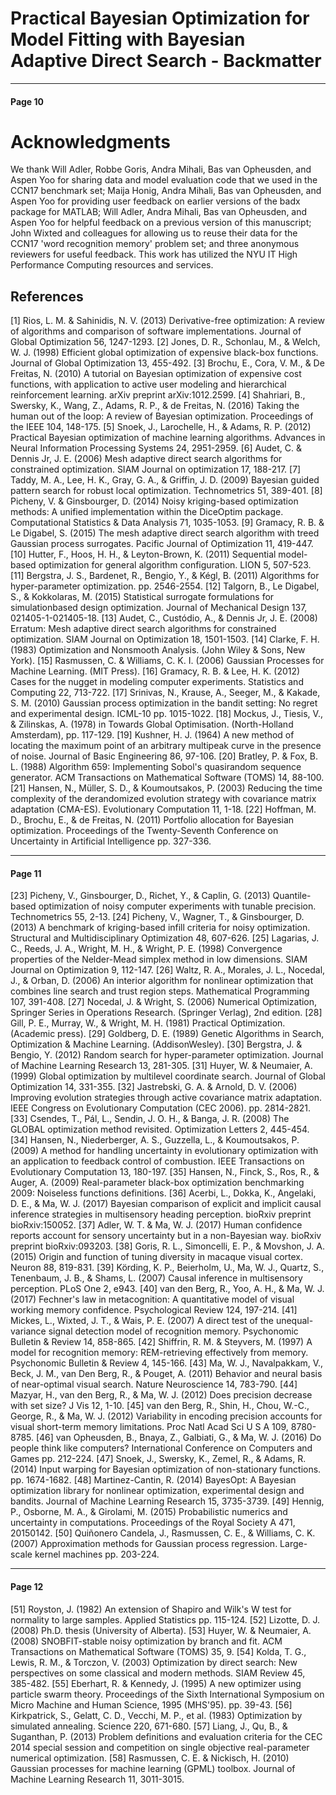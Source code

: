 # Practical Bayesian Optimization for Model Fitting with Bayesian Adaptive Direct Search - Backmatter

---

#### Page 10

# Acknowledgments 

We thank Will Adler, Robbe Goris, Andra Mihali, Bas van Opheusden, and Aspen Yoo for sharing data and model evaluation code that we used in the CCN17 benchmark set; Maija Honig, Andra Mihali, Bas van Opheusden, and Aspen Yoo for providing user feedback on earlier versions of the badx package for MATLAB; Will Adler, Andra Mihali, Bas van Opheusden, and Aspen Yoo for helpful feedback on a previous version of this manuscript; John Wixted and colleagues for allowing us to reuse their data for the CCN17 'word recognition memory' problem set; and three anonymous reviewers for useful feedback. This work has utilized the NYU IT High Performance Computing resources and services.

## References

[1] Rios, L. M. \& Sahinidis, N. V. (2013) Derivative-free optimization: A review of algorithms and comparison of software implementations. Journal of Global Optimization 56, 1247-1293.
[2] Jones, D. R., Schonlau, M., \& Welch, W. J. (1998) Efficient global optimization of expensive black-box functions. Journal of Global Optimization 13, 455-492.
[3] Brochu, E., Cora, V. M., \& De Freitas, N. (2010) A tutorial on Bayesian optimization of expensive cost functions, with application to active user modeling and hierarchical reinforcement learning. arXiv preprint arXiv:1012.2599.
[4] Shahriari, B., Swersky, K., Wang, Z., Adams, R. P., \& de Freitas, N. (2016) Taking the human out of the loop: A review of Bayesian optimization. Proceedings of the IEEE 104, 148-175.
[5] Snoek, J., Larochelle, H., \& Adams, R. P. (2012) Practical Bayesian optimization of machine learning algorithms. Advances in Neural Information Processing Systems 24, 2951-2959.
[6] Audet, C. \& Dennis Jr, J. E. (2006) Mesh adaptive direct search algorithms for constrained optimization. SIAM Journal on optimization 17, 188-217.
[7] Taddy, M. A., Lee, H. K., Gray, G. A., \& Griffin, J. D. (2009) Bayesian guided pattern search for robust local optimization. Technometrics 51, 389-401.
[8] Picheny, V. \& Ginsbourger, D. (2014) Noisy kriging-based optimization methods: A unified implementation within the DiceOptim package. Computational Statistics \& Data Analysis 71, 1035-1053.
[9] Gramacy, R. B. \& Le Digabel, S. (2015) The mesh adaptive direct search algorithm with treed Gaussian process surrogates. Pacific Journal of Optimization 11, 419-447.
[10] Hutter, F., Hoos, H. H., \& Leyton-Brown, K. (2011) Sequential model-based optimization for general algorithm configuration. LION 5, 507-523.
[11] Bergstra, J. S., Bardenet, R., Bengio, Y., \& Kégl, B. (2011) Algorithms for hyper-parameter optimization. pp. 2546-2554.
[12] Talgorn, B., Le Digabel, S., \& Kokkolaras, M. (2015) Statistical surrogate formulations for simulationbased design optimization. Journal of Mechanical Design 137, 021405-1-021405-18.
[13] Audet, C., Custódio, A., \& Dennis Jr, J. E. (2008) Erratum: Mesh adaptive direct search algorithms for constrained optimization. SIAM Journal on Optimization 18, 1501-1503.
[14] Clarke, F. H. (1983) Optimization and Nonsmooth Analysis. (John Wiley \& Sons, New York).
[15] Rasmussen, C. \& Williams, C. K. I. (2006) Gaussian Processes for Machine Learning. (MIT Press).
[16] Gramacy, R. B. \& Lee, H. K. (2012) Cases for the nugget in modeling computer experiments. Statistics and Computing 22, 713-722.
[17] Srinivas, N., Krause, A., Seeger, M., \& Kakade, S. M. (2010) Gaussian process optimization in the bandit setting: No regret and experimental design. ICML-10 pp. 1015-1022.
[18] Mockus, J., Tiesis, V., \& Zilinskas, A. (1978) in Towards Global Optimisation. (North-Holland Amsterdam), pp. 117-129.
[19] Kushner, H. J. (1964) A new method of locating the maximum point of an arbitrary multipeak curve in the presence of noise. Journal of Basic Engineering 86, 97-106.
[20] Bratley, P. \& Fox, B. L. (1988) Algorithm 659: Implementing Sobol's quasirandom sequence generator. ACM Transactions on Mathematical Software (TOMS) 14, 88-100.
[21] Hansen, N., Müller, S. D., \& Koumoutsakos, P. (2003) Reducing the time complexity of the derandomized evolution strategy with covariance matrix adaptation (CMA-ES). Evolutionary Computation 11, 1-18.
[22] Hoffman, M. D., Brochu, E., \& de Freitas, N. (2011) Portfolio allocation for Bayesian optimization. Proceedings of the Twenty-Seventh Conference on Uncertainty in Artificial Intelligence pp. 327-336.

---

#### Page 11

[23] Picheny, V., Ginsbourger, D., Richet, Y., \& Caplin, G. (2013) Quantile-based optimization of noisy computer experiments with tunable precision. Technometrics 55, 2-13.
[24] Picheny, V., Wagner, T., \& Ginsbourger, D. (2013) A benchmark of kriging-based infill criteria for noisy optimization. Structural and Multidisciplinary Optimization 48, 607-626.
[25] Lagarias, J. C., Reeds, J. A., Wright, M. H., \& Wright, P. E. (1998) Convergence properties of the Nelder-Mead simplex method in low dimensions. SIAM Journal on Optimization 9, 112-147.
[26] Waltz, R. A., Morales, J. L., Nocedal, J., \& Orban, D. (2006) An interior algorithm for nonlinear optimization that combines line search and trust region steps. Mathematical Programming 107, 391-408.
[27] Nocedal, J. \& Wright, S. (2006) Numerical Optimization, Springer Series in Operations Research. (Springer Verlag), 2nd edition.
[28] Gill, P. E., Murray, W., \& Wright, M. H. (1981) Practical Optimization. (Academic press).
[29] Goldberg, D. E. (1989) Genetic Algorithms in Search, Optimization \& Machine Learning. (AddisonWesley).
[30] Bergstra, J. \& Bengio, Y. (2012) Random search for hyper-parameter optimization. Journal of Machine Learning Research 13, 281-305.
[31] Huyer, W. \& Neumaier, A. (1999) Global optimization by multilevel coordinate search. Journal of Global Optimization 14, 331-355.
[32] Jastrebski, G. A. \& Arnold, D. V. (2006) Improving evolution strategies through active covariance matrix adaptation. IEEE Congress on Evolutionary Computation (CEC 2006). pp. 2814-2821.
[33] Csendes, T., Pál, L., Sendin, J. O. H., \& Banga, J. R. (2008) The GLOBAL optimization method revisited. Optimization Letters 2, 445-454.
[34] Hansen, N., Niederberger, A. S., Guzzella, L., \& Koumoutsakos, P. (2009) A method for handling uncertainty in evolutionary optimization with an application to feedback control of combustion. IEEE Transactions on Evolutionary Computation 13, 180-197.
[35] Hansen, N., Finck, S., Ros, R., \& Auger, A. (2009) Real-parameter black-box optimization benchmarking 2009: Noiseless functions definitions.
[36] Acerbi, L., Dokka, K., Angelaki, D. E., \& Ma, W. J. (2017) Bayesian comparison of explicit and implicit causal inference strategies in multisensory heading perception. bioRxiv preprint bioRxiv:150052.
[37] Adler, W. T. \& Ma, W. J. (2017) Human confidence reports account for sensory uncertainty but in a non-Bayesian way. bioRxiv preprint bioRxiv:093203.
[38] Goris, R. L., Simoncelli, E. P., \& Movshon, J. A. (2015) Origin and function of tuning diversity in macaque visual cortex. Neuron 88, 819-831.
[39] Körding, K. P., Beierholm, U., Ma, W. J., Quartz, S., Tenenbaum, J. B., \& Shams, L. (2007) Causal inference in multisensory perception. PLoS One 2, e943.
[40] van den Berg, R., Yoo, A. H., \& Ma, W. J. (2017) Fechner's law in metacognition: A quantitative model of visual working memory confidence. Psychological Review 124, 197-214.
[41] Mickes, L., Wixted, J. T., \& Wais, P. E. (2007) A direct test of the unequal-variance signal detection model of recognition memory. Psychonomic Bulletin \& Review 14, 858-865.
[42] Shiffrin, R. M. \& Steyvers, M. (1997) A model for recognition memory: REM-retrieving effectively from memory. Psychonomic Bulletin \& Review 4, 145-166.
[43] Ma, W. J., Navalpakkam, V., Beck, J. M., van Den Berg, R., \& Pouget, A. (2011) Behavior and neural basis of near-optimal visual search. Nature Neuroscience 14, 783-790.
[44] Mazyar, H., van den Berg, R., \& Ma, W. J. (2012) Does precision decrease with set size? J Vis 12, 1-10.
[45] van den Berg, R., Shin, H., Chou, W.-C., George, R., \& Ma, W. J. (2012) Variability in encoding precision accounts for visual short-term memory limitations. Proc Natl Acad Sci U S A 109, 8780-8785.
[46] van Opheusden, B., Bnaya, Z., Galbiati, G., \& Ma, W. J. (2016) Do people think like computers? International Conference on Computers and Games pp. 212-224.
[47] Snoek, J., Swersky, K., Zemel, R., \& Adams, R. (2014) Input warping for Bayesian optimization of non-stationary functions. pp. 1674-1682.
[48] Martinez-Cantin, R. (2014) BayesOpt: A Bayesian optimization library for nonlinear optimization, experimental design and bandits. Journal of Machine Learning Research 15, 3735-3739.
[49] Hennig, P., Osborne, M. A., \& Girolami, M. (2015) Probabilistic numerics and uncertainty in computations. Proceedings of the Royal Society A 471, 20150142.
[50] Quiñonero Candela, J., Rasmussen, C. E., \& Williams, C. K. (2007) Approximation methods for Gaussian process regression. Large-scale kernel machines pp. 203-224.

---

#### Page 12

[51] Royston, J. (1982) An extension of Shapiro and Wilk's W test for normality to large samples. Applied Statistics pp. 115-124.
[52] Lizotte, D. J. (2008) Ph.D. thesis (University of Alberta).
[53] Huyer, W. \& Neumaier, A. (2008) SNOBFIT-stable noisy optimization by branch and fit. ACM Transactions on Mathematical Software (TOMS) 35, 9.
[54] Kolda, T. G., Lewis, R. M., \& Torczon, V. (2003) Optimization by direct search: New perspectives on some classical and modern methods. SIAM Review 45, 385-482.
[55] Eberhart, R. \& Kennedy, J. (1995) A new optimizer using particle swarm theory. Proceedings of the Sixth International Symposium on Micro Machine and Human Science, 1995 (MHS'95). pp. 39-43.
[56] Kirkpatrick, S., Gelatt, C. D., Vecchi, M. P., et al. (1983) Optimization by simulated annealing. Science 220, 671-680.
[57] Liang, J., Qu, B., \& Suganthan, P. (2013) Problem definitions and evaluation criteria for the CEC 2014 special session and competition on single objective real-parameter numerical optimization.
[58] Rasmussen, C. E. \& Nickisch, H. (2010) Gaussian processes for machine learning (GPML) toolbox. Journal of Machine Learning Research 11, 3011-3015.